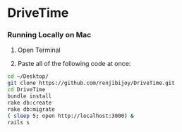 # DriveTime

### Running Locally on Mac

1) Open Terminal

2) Paste all of the following code at once:
```sh
cd ~/Desktop/
git clone https://github.com/renjibijoy/DriveTime.git
cd DriveTime
bundle install
rake db:create
rake db:migrate
( sleep 5; open http://localhost:3000) &
rails s
```